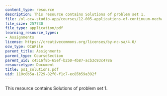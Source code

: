 ```yaml
---
content_type: resource
description: This resource contains Solutions of problem set 1.
file: /ol-ocw-studio-app/courses/12-005-applications-of-continuum-mechanics-to-earth-atmospheric-and-planetary-sciences-spring-2006/110c8b5a172982f0f1c7ec85b59a392f_ps1_solutions.pdf
file_size: 257730
file_type: application/pdf
learning_resource_types:
- Assignments
license: https://creativecommons.org/licenses/by-nc-sa/4.0/
ocw_type: OCWFile
parent_title: Assignments
parent_type: CourseSection
parent_uid: c4516f8b-65ef-b250-4b87-acb3c93c478a
resourcetype: Document
title: ps1_solutions.pdf
uid: 110c8b5a-1729-82f0-f1c7-ec85b59a392f
---
```

This resource contains Solutions of problem set 1.